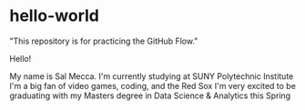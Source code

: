 # hello-world
"This repository is for practicing the GitHub Flow."

Hello!

My name is Sal Mecca. I'm currently studying at SUNY Polytechnic Institute
I'm a big fan of video games, coding, and the Red Sox
I'm very excited to be graduating with my Masters degree in Data Science & Analytics this Spring
